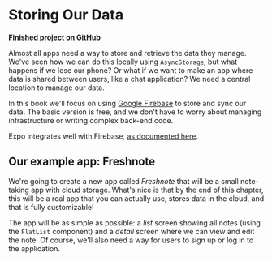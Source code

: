 # Storing Our Data

**[Finished project on GitHub](https://github.com/fdb/byoa/tree/master/apps/freshnote)**

Almost all apps need a way to store and retrieve the data they manage. We've seen how we can do this locally using `AsyncStorage`, but what happens if we lose our phone? Or what if we want to make an app where data is shared between users, like a chat application? We need a central location to manage our data.

In this book we'll focus on using [Google Firebase](https://firebase.google.com/) to store and sync our data. The basic version is free, and we don't have to worry about managing infrastructure or writing complex back-end code.

Expo integrates well with Firebase, [as documented here](https://docs.expo.io/versions/latest/guides/using-firebase.html).

## Our example app: Freshnote

We're going to create a new app called _Freshnote_ that will be a small note-taking app with cloud storage. What's nice is that by the end of this chapter, this will be a real app that you can actually use, stores data in the cloud, and that is fully customizable!

The app will be as simple as possible: a _list_ screen showing all notes (using the `FlatList` component) and a _detail_ screen where we can view and edit the note. Of course, we'll also need a way for users to sign up or log in to the application.




